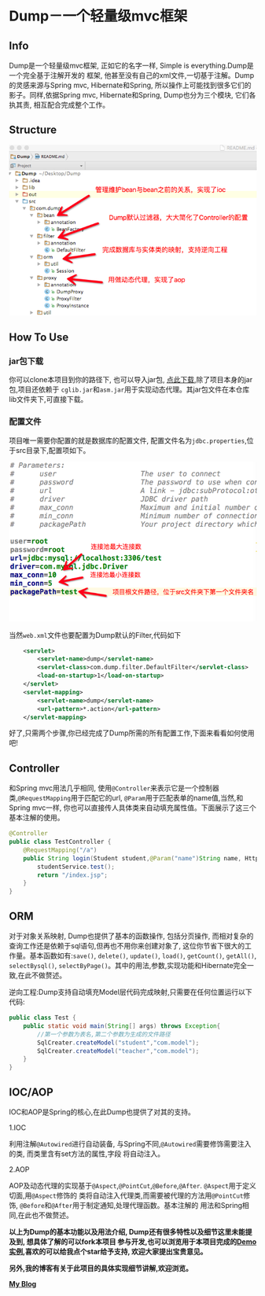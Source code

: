 # Dump－一个轻量级mvc框架

## Info

Dump是一个轻量级mvc框架, 正如它的名字一样, Simple is everything.Dump是一个完全基于注解开发的
框架, 他甚至没有自己的xml文件,一切基于注解。Dump的灵感来源与Spring mvc, Hibernate和Spring, 
所以操作上可能找到很多它们的影子。同样,依据Spring mvc, Hibernate和Spring, Dump也分为三个模块,
它们各执其责, 相互配合完成整个工作。

## Structure

![](web/screenshots/structure.png)

## How To Use

### jar包下载

你可以clone本项目到你的路径下, 也可以导入jar包, [点此下载](https://pan.baidu.com/s/1kUSohE3),除了项目本身的jar包,项目还依赖于
`cglib.jar`和`asm.jar`用于实现动态代理。其jar包文件在本仓库lib文件夹下,可直接下载。

### 配置文件

项目唯一需要你配置的就是数据库的配置文件, 配置文件名为`jdbc.properties`,位于src目录下,配置项如下。

![](web/screenshots/jdbc.png)

当然`web.xml`文件也要配置为Dump默认的Filter,代码如下
```xml
    <servlet>
        <servlet-name>dump</servlet-name>
        <servlet-class>com.dump.filter.DefaultFilter</servlet-class>
        <load-on-startup>1</load-on-startup>
    </servlet>
    <servlet-mapping>
        <servlet-name>dump</servlet-name>
        <url-pattern>*.action</url-pattern>
    </servlet-mapping>
```
好了,只需两个步骤,你已经完成了Dump所需的所有配置工作,下面来看看如何使用吧!

## Controller

和Spring mvc用法几乎相同, 使用`@Controller`来表示它是一个控制器类,`@RequestMapping`用于匹配它的url,
`@Param`用于匹配表单的name值,当然,和Spring mvc一样, 你也可以直接传人具体类来自动填充属性值。下面展示了这三个
基本注解的使用。
```java
@Controller
public class TestController {
    @RequestMapping("/a")
    public String login(Student student,@Param("name")String name, HttpServletRequest request){
        studentService.test();
        return "/index.jsp";
    }
}
```

## ORM

对于对象关系映射, Dump也提供了基本的函数操作, 包括分页操作, 而相对复杂的查询工作还是依赖于sql语句,但再也不用你来创建对象了,
这位你节省下很大的工作量。基本函数如有:`save()`, `delete()`, `update()`, `load()`, `getCount()`, `getAll()`, `selectBysql()`, 
`selectByPage()`。其中的用法,参数,实现功能和Hibernate完全一致,在此不做赘述。

逆向工程:Dump支持自动填充Model层代码完成映射,只需要在任何位置运行以下代码:
```java
public class Test {
    public static void main(String[] args) throws Exception{
        //第一个参数为表名,第二个参数为生成的文件路径
        SqlCreater.createModel("student","com.model");
        SqlCreater.createModel("teacher","com.model");
    }
}
```

## IOC/AOP

IOC和AOP是Spring的核心,在此Dump也提供了对其的支持。

1.IOC

利用注解`@Autowired`进行自动装备, 与Spring不同,`@Autowired`需要修饰需要注入的类, 而类里含有set方法的属性,字段
将自动注入。

2.AOP

AOP及动态代理的实现基于`@Aspect`,`@PointCut`,`@Before`,`@After`. `@Aspect`用于定义切面,用`@Aspect`修饰的
类将自动注入代理类,而需要被代理的方法用`@PointCut`修饰, `@Before`和`@After`用于制定通知,处理代理函数。基本注解的
用法和Spring相同,在此也不做赘述。


**以上为Dump的基本功能以及用法介绍, Dump还有很多特性以及细节这里未能提及到, 想具体了解的可以fork本项目
参与开发,也可以浏览用于本项目完成的[Demo实例](),喜欢的可以给我点个star给予支持, 欢迎大家提出宝贵意见。**

**另外,我的博客有关于此项目的具体实现细节讲解,欢迎浏览。**

**[My Blog](http://yuanguangxin.me)**








 
